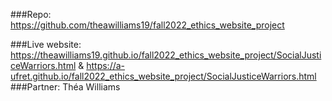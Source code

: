###Repo: https://github.com/theawilliams19/fall2022_ethics_website_project

###Live website: https://theawilliams19.github.io/fall2022_ethics_website_project/SocialJusticeWarriors.html
& https://a-ufret.github.io/fall2022_ethics_website_project/SocialJusticeWarriors.html
###Partner: Théa Williams

